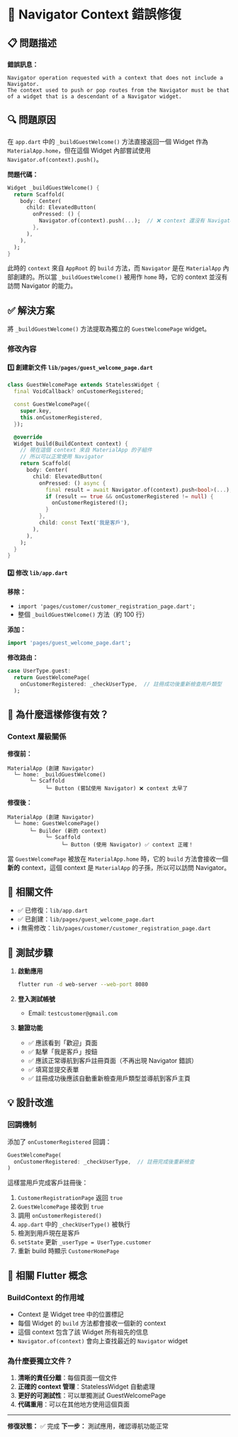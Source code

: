 # 🔧 Navigator Context 錯誤修復

## 📋 問題描述

**錯誤訊息：**
```
Navigator operation requested with a context that does not include a Navigator.
The context used to push or pop routes from the Navigator must be that of a widget that is a descendant of a Navigator widget.
```

## 🔍 問題原因

在 `app.dart` 中的 `_buildGuestWelcome()` 方法直接返回一個 Widget 作為 `MaterialApp.home`，但在這個 Widget 內部嘗試使用 `Navigator.of(context).push()`。

**問題代碼：**
```dart
Widget _buildGuestWelcome() {
  return Scaffold(
    body: Center(
      child: ElevatedButton(
        onPressed: () {
          Navigator.of(context).push(...);  // ❌ context 還沒有 Navigator！
        },
      ),
    ),
  );
}
```

此時的 `context` 來自 `AppRoot` 的 `build` 方法，而 `Navigator` 是在 `MaterialApp` 內部創建的。所以當 `_buildGuestWelcome()` 被用作 `home` 時，它的 context 並沒有訪問 Navigator 的能力。

## ✅ 解決方案

將 `_buildGuestWelcome()` 方法提取為獨立的 `GuestWelcomePage` widget。

### 修改內容

#### 1️⃣ 創建新文件 `lib/pages/guest_welcome_page.dart`

```dart
class GuestWelcomePage extends StatelessWidget {
  final VoidCallback? onCustomerRegistered;

  const GuestWelcomePage({
    super.key,
    this.onCustomerRegistered,
  });

  @override
  Widget build(BuildContext context) {
    // 現在這個 context 來自 MaterialApp 的子組件
    // 所以可以正常使用 Navigator
    return Scaffold(
      body: Center(
        child: ElevatedButton(
          onPressed: () async {
            final result = await Navigator.of(context).push<bool>(...);
            if (result == true && onCustomerRegistered != null) {
              onCustomerRegistered!();
            }
          },
          child: const Text('我是客戶'),
        ),
      ),
    );
  }
}
```

#### 2️⃣ 修改 `lib/app.dart`

**移除：**
- `import 'pages/customer/customer_registration_page.dart';`
- 整個 `_buildGuestWelcome()` 方法（約 100 行）

**添加：**
```dart
import 'pages/guest_welcome_page.dart';
```

**修改路由：**
```dart
case UserType.guest:
  return GuestWelcomePage(
    onCustomerRegistered: _checkUserType,  // 註冊成功後重新檢查用戶類型
  );
```

## 🎯 為什麼這樣修復有效？

### Context 層級關係

**修復前：**
```
MaterialApp (創建 Navigator)
  └─ home: _buildGuestWelcome()
       └─ Scaffold
            └─ Button (嘗試使用 Navigator) ❌ context 太早了
```

**修復後：**
```
MaterialApp (創建 Navigator)
  └─ home: GuestWelcomePage()
       └─ Builder (新的 context)
            └─ Scaffold
                 └─ Button (使用 Navigator) ✅ context 正確！
```

當 `GuestWelcomePage` 被放在 `MaterialApp.home` 時，它的 `build` 方法會接收一個**新的** context，這個 context 是 `MaterialApp` 的子孫，所以可以訪問 Navigator。

## 📝 相關文件

- ✅ 已修復：`lib/app.dart`
- ✅ 已創建：`lib/pages/guest_welcome_page.dart`
- ℹ️ 無需修改：`lib/pages/customer/customer_registration_page.dart`

## 🧪 測試步驟

1. **啟動應用**
   ```bash
   flutter run -d web-server --web-port 8080
   ```

2. **登入測試帳號**
   - Email: `testcustomer@gmail.com`

3. **驗證功能**
   - ✅ 應該看到「歡迎」頁面
   - ✅ 點擊「我是客戶」按鈕
   - ✅ 應該正常導航到客戶註冊頁面（不再出現 Navigator 錯誤）
   - ✅ 填寫並提交表單
   - ✅ 註冊成功後應該自動重新檢查用戶類型並導航到客戶主頁

## 💡 設計改進

### 回調機制
添加了 `onCustomerRegistered` 回調：
```dart
GuestWelcomePage(
  onCustomerRegistered: _checkUserType,  // 註冊完成後重新檢查
)
```

這樣當用戶完成客戶註冊後：
1. `CustomerRegistrationPage` 返回 `true`
2. `GuestWelcomePage` 接收到 `true`
3. 調用 `onCustomerRegistered()`
4. `app.dart` 中的 `_checkUserType()` 被執行
5. 檢測到用戶現在是客戶
6. `setState` 更新 `_userType = UserType.customer`
7. 重新 build 時顯示 `CustomerHomePage`

## 🔗 相關 Flutter 概念

### BuildContext 的作用域
- Context 是 Widget tree 中的位置標記
- 每個 Widget 的 `build` 方法都會接收一個新的 context
- 這個 context 包含了該 Widget 所有祖先的信息
- `Navigator.of(context)` 會向上查找最近的 `Navigator` widget

### 為什麼要獨立文件？
1. **清晰的責任分離**：每個頁面一個文件
2. **正確的 context 管理**：StatelessWidget 自動處理
3. **更好的可測試性**：可以單獨測試 GuestWelcomePage
4. **代碼重用**：可以在其他地方使用這個頁面

---

**修復狀態：** ✅ 完成
**下一步：** 測試應用，確認導航功能正常
